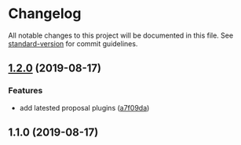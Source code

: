 # Changelog

All notable changes to this project will be documented in this file. See [standard-version](https://github.com/conventional-changelog/standard-version) for commit guidelines.

## [1.2.0](https://github.com/JounQin/babel-preset-proposal-typescript/compare/v1.1.0...v1.2.0) (2019-08-17)


### Features

* add latested proposal plugins ([a7f09da](https://github.com/JounQin/babel-preset-proposal-typescript/commit/a7f09da))

## 1.1.0 (2019-08-17)
